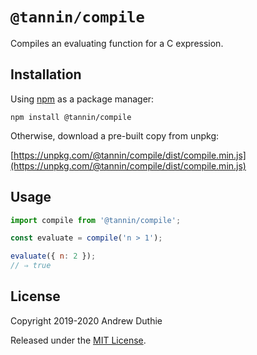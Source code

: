 # `@tannin/compile`

Compiles an evaluating function for a C expression.

## Installation

Using [npm](https://www.npmjs.com/) as a package manager:

```
npm install @tannin/compile
```

Otherwise, download a pre-built copy from unpkg:

[https://unpkg.com/@tannin/compile/dist/compile.min.js](https://unpkg.com/@tannin/compile/dist/compile.min.js)

## Usage

```js
import compile from '@tannin/compile';

const evaluate = compile('n > 1');

evaluate({ n: 2 });
// ⇒ true
```

## License

Copyright 2019-2020 Andrew Duthie

Released under the [MIT License](https://opensource.org/licenses/MIT).
